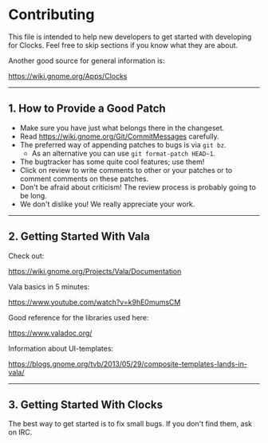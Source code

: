 # Contributing

This file is intended to help new developers to get started with developing for
Clocks. Feel free to skip sections if you know what they are about.

Another good source for general information is:

<https://wiki.gnome.org/Apps/Clocks>

---

## 1. How to Provide a Good Patch

* Make sure you have just what belongs there in the changeset.
* Read <https://wiki.gnome.org/Git/CommitMessages> carefully.
* The preferred way of appending patches to bugs is via `git bz`.
  * As an alternative you can use `git format-patch HEAD~1`.
* The bugtracker has some quite cool features; use them!
* Click on review to write comments to other or your patches or to comment comments on these patches.
* Don't be afraid about criticism! The review process is probably going to be long.
* We don't dislike you! We really appreciate your work.

---

## 2. Getting Started With Vala

Check out:

<https://wiki.gnome.org/Projects/Vala/Documentation>

Vala basics in 5 minutes:

<https://www.youtube.com/watch?v=k9hE0mumsCM>

Good reference for the libraries used here:

<https://www.valadoc.org/>

Information about UI-templates:

<https://blogs.gnome.org/tvb/2013/05/29/composite-templates-lands-in-vala/>

---

## 3. Getting Started With Clocks

The best way to get started is to fix small bugs. If you don't find them, ask on IRC.
